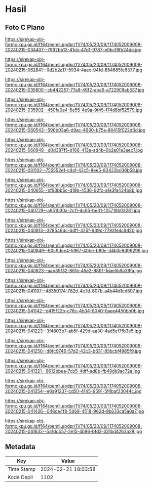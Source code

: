 # Hasil

## Foto C Plano

https://sirekap-obj-formc.kpu.go.id/f164/pemilu/pdpr/11/74/05/20/09/1174052009008-20240215-034407--7992bb13-41cb-47d1-9787-e0bcf9fb24de.jpg

https://sirekap-obj-formc.kpu.go.id/f164/pemilu/pdpr/11/74/05/20/09/1174052009008-20240215-062841--0d2b2a17-5934-4aac-94fd-854685fe6377.jpg

https://sirekap-obj-formc.kpu.go.id/f164/pemilu/pdpr/11/74/05/20/09/1174052009008-20240215-035800--cb442257-77a8-49f2-aba6-a722908ab537.jpg

https://sirekap-obj-formc.kpu.go.id/f164/pemilu/pdpr/11/74/05/20/09/1174052009008-20240215-035902--450fa0e4-6e55-4e9a-9f45-f74d8bf52579.jpg

https://sirekap-obj-formc.kpu.go.id/f164/pemilu/pdpr/11/74/05/20/09/1174052009008-20240215-060543--596b03a6-d9ac-4630-b75a-86415f022d6d.jpg

https://sirekap-obj-formc.kpu.go.id/f164/pemilu/pdpr/11/74/05/20/09/1174052009008-20240215-060949--d0d387f5-d166-413e-ad4b-0b2a01a3eec7.jpg

https://sirekap-obj-formc.kpu.go.id/f164/pemilu/pdpr/11/74/05/20/09/1174052009008-20240215-061102--755552e1-c4af-42c5-8ee5-83422bd36b58.jpg

https://sirekap-obj-formc.kpu.go.id/f164/pemilu/pdpr/11/74/05/20/09/1174052009008-20240215-040655--bf93bb5c-d19b-4536-92fc-a1e3fa434b8b.jpg

https://sirekap-obj-formc.kpu.go.id/f164/pemilu/pdpr/11/74/05/20/09/1174052009008-20240215-040729--a651030a-2c11-4c65-be31-125719b03281.jpg

https://sirekap-obj-formc.kpu.go.id/f164/pemilu/pdpr/11/74/05/20/09/1174052009008-20240215-040813--378546dc-ddf1-425f-939d-7793fe4c9d20.jpg

https://sirekap-obj-formc.kpu.go.id/f164/pemilu/pdpr/11/74/05/20/09/1174052009008-20240215-040849--60c9dee4-5967-40be-b80e-d4b0e6d96299.jpg

https://sirekap-obj-formc.kpu.go.id/f164/pemilu/pdpr/11/74/05/20/09/1174052009008-20240215-040923--aab35f32-861e-45e2-8891-1dae5b9a38fa.jpg

https://sirekap-obj-formc.kpu.go.id/f164/pemilu/pdpr/11/74/05/20/09/1174052009008-20240215-041107--48350174-782d-4c7d-807b-a4b44d1ed507.jpg

https://sirekap-obj-formc.kpu.go.id/f164/pemilu/pdpr/11/74/05/20/09/1174052009008-20240215-041142--d415f22b-c76c-4b34-8040-0aee4450bb0b.jpg

https://sirekap-obj-formc.kpu.go.id/f164/pemilu/pdpr/11/74/05/20/09/1174052009008-20240215-041223--3f4803b7-ab5f-429d-aa30-4ad5ef7fb3e5.jpg

https://sirekap-obj-formc.kpu.go.id/f164/pemilu/pdpr/11/74/05/20/09/1174052009008-20240215-041250--d8fc9746-57d2-42c3-b631-85bcbf4985f9.jpg

https://sirekap-obj-formc.kpu.go.id/f164/pemilu/pdpr/11/74/05/20/09/1174052009008-20240215-041321--6612bbea-7cb5-4dff-ad8b-fb49db9ac72a.jpg

https://sirekap-obj-formc.kpu.go.id/f164/pemilu/pdpr/11/74/05/20/09/1174052009008-20240215-041354--e0a91237-cd50-4145-9591-5f4baf23044c.jpg

https://sirekap-obj-formc.kpu.go.id/f164/pemilu/pdpr/11/74/05/20/09/1174052009008-20240215-041426--048ce4f8-5d69-4518-962d-9b633ca5a0a7.jpg

https://sirekap-obj-formc.kpu.go.id/f164/pemilu/pdpr/11/74/05/20/09/1174052009008-20240215-041632--5a1ddb57-2e15-4b86-bfd3-331bd42b3a28.jpg


## Metadata

| Key        | Value               |
| ---------- | ------------------- |
| Time Stamp | 2024-02-21 18:03:58 |
| Kode Dapil | 1102                |



